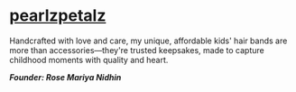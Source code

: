 <h1><a href="https://www.pearlzpetalz.co.in/pearlz_petalz"> pearlzpetalz </a></h1>

<p>
  Handcrafted with love and care, my unique, affordable kids' hair bands are more than accessories—they're trusted keepsakes, made to capture childhood moments with quality and heart.
</p>

<b><em>Founder: Rose Mariya Nidhin</em></b>
<br>



